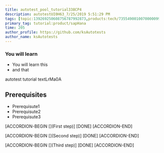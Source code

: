 ```yaml
---
title: autotest_pool_tutorial338CP4
description: autotestUI0H63_7/25/2019 5:51:29 PM
tags: [topic:139269250608756787992873,products:tech/73554900100700000996,tutorial:experience/advanced]
primary_tag: tutorial:product/sapHana
time: 205
author_profile: https://github.com/ksAutotests
author_name: ksAutotests
---
```

### You will learn
- You will learn this
- and that

autotest tutorial textLrMa0A

## Prerequisites
- Prerequisute1
- Prerequisute2
- Prerequisute3

[ACCORDION-BEGIN [](First step)]
[DONE]
[ACCORDION-END]

[ACCORDION-BEGIN [](Second step)]
[DONE]
[ACCORDION-END]

[ACCORDION-BEGIN [](Third step)]
[DONE]
[ACCORDION-END]

